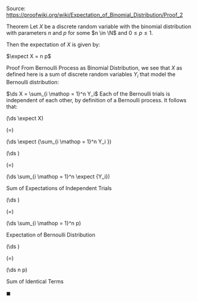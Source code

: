 # 

Source: https://proofwiki.org/wiki/Expectation_of_Binomial_Distribution/Proof_2

Theorem
Let $X$ be a discrete random variable with the binomial distribution with parameters $n$ and $p$ for some $n \in \N$ and $0 \le p \le 1$.

Then the expectation of $X$ is given by:

$\expect X = n p$


Proof
From Bernoulli Process as Binomial Distribution, we see that $X$ as defined here is a sum of discrete random variables $Y_i$ that model the Bernoulli distribution:

$\ds X = \sum_{i \mathop = 1}^n Y_i$
Each of the Bernoulli trials is independent of each other, by definition of a Bernoulli process.
It follows that:














\(\ds \expect X\)

\(=\)







\(\ds \expect {\sum_{i \mathop = 1}^n Y_i }\)




















\(\ds \)

\(=\)







\(\ds \sum_{i \mathop = 1}^n \expect {Y_i}\)





Sum of Expectations of Independent Trials‎














\(\ds \)

\(=\)







\(\ds \sum_{i \mathop = 1}^n p\)





Expectation of Bernoulli Distribution














\(\ds \)

\(=\)







\(\ds n p\)





Sum of Identical Terms



$\blacksquare$





